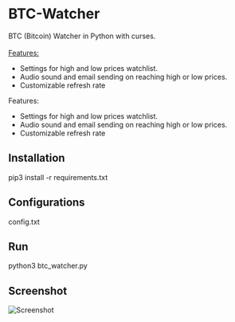 # BTC-Watcher
BTC (Bitcoin) Watcher in Python with curses.
<br><br>
<ins>Features:</ins>
- Settings for high and low prices watchlist.
- Audio sound and email sending  on reaching high or low prices.
- Customizable refresh rate

Features:
- Settings for high and low prices watchlist.
- Audio sound and email sending  on reaching high or low prices.
- Customizable refresh rate

## Installation
pip3 install -r requirements.txt

## Configurations
config.txt

## Run
python3 btc_watcher.py

## Screenshot
![Screenshot](https://user-images.githubusercontent.com/7827228/104829392-f932a680-587b-11eb-8e30-d6acd122dbe2.png)

